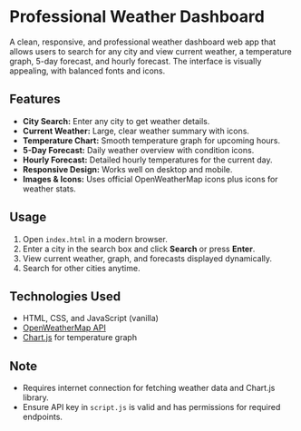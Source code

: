 # Professional Weather Dashboard

A clean, responsive, and professional weather dashboard web app that allows users to search for any city and view current weather, a temperature graph, 5-day forecast, and hourly forecast. The interface is visually appealing, with balanced fonts and icons.

## Features
- **City Search:** Enter any city to get weather details.
- **Current Weather:** Large, clear weather summary with icons.
- **Temperature Chart:** Smooth temperature graph for upcoming hours.
- **5-Day Forecast:** Daily weather overview with condition icons.
- **Hourly Forecast:** Detailed hourly temperatures for the current day.
- **Responsive Design:** Works well on desktop and mobile.
- **Images & Icons:** Uses official OpenWeatherMap icons plus icons for weather stats.

## Usage
1. Open `index.html` in a modern browser.
2. Enter a city in the search box and click **Search** or press **Enter**.
3. View current weather, graph, and forecasts displayed dynamically.
4. Search for other cities anytime.

## Technologies Used
- HTML, CSS, and JavaScript (vanilla)
- [OpenWeatherMap API](https://openweathermap.org/api)
- [Chart.js](https://www.chartjs.org/) for temperature graph

## Note
- Requires internet connection for fetching weather data and Chart.js library.
- Ensure API key in `script.js` is valid and has permissions for required endpoints.
